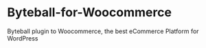 # Byteball-for-Woocommerce
Byteball plugin to Woocommerce, the best eCommerce Platform for WordPress
